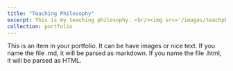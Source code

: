 ```yaml
---
title: "Teaching Philosophy"
excerpt: This is my teaching philosophy. <br/><img src='/images/teachph2.png'>"
collection: portfolio
---
```


This is an item in your portfolio. It can be have images or nice text. If you name the file .md, it will be parsed as markdown. If you name the file .html, it will be parsed as HTML. 
